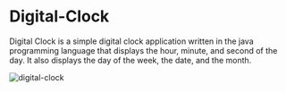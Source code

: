 # Digital-Clock
Digital Clock is a simple digital clock application written in the java programming language that displays the hour, minute, and 
second of the day.  It also displays the day of the week, the date, and the month.

![digital-clock](https://user-images.githubusercontent.com/20928980/96368847-05438680-111c-11eb-8106-471700f82704.gif)
